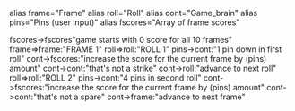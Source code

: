 alias frame="Frame"
alias roll="Roll"
alias cont="Game_brain"
alias pins="Pins (user input)"
alias fscores="Array of frame scores"

fscores->fscores"game starts with 0 score for all 10 frames"
frame=>frame:"FRAME 1"
roll=>roll:"ROLL 1"
pins->cont:"1 pin down in first roll"
cont->fscores:"increase the score for the current frame by (pins) amount"
cont->cont:"that's not a strike"
cont->roll:"advance to next roll"
roll=>roll:"ROLL 2"
pins->cont:"4 pins in second roll"
cont->fscores:"increase the score for the current frame by (pins) amount"
cont->cont:"that's not a spare"
cont->frame:"advance to next frame"